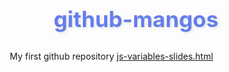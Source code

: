 # github-mangos
My first github repository
[js-variables-slides.html](https://github.com/user-attachments/files/22337195/js-variables-slides.html)
<!DOCTYPE html>
<html lang="en">
<head>
    <meta charset="UTF-8">
    <meta name="viewport" content="width=device-width, initial-scale=1.0">
    <title>JavaScript Variables - Mr. Cruz's Class</title>
    <style>
        * {
            margin: 0;
            padding: 0;
            box-sizing: border-box;
        }

        body {
            font-family: 'Segoe UI', Tahoma, Geneva, Verdana, sans-serif;
            background: linear-gradient(135deg, #667eea 0%, #764ba2 100%);
            min-height: 100vh;
            display: flex;
            justify-content: center;
            align-items: center;
            overflow: hidden;
        }

        .presentation-container {
            width: 90%;
            max-width: 1000px;
            height: 600px;
            position: relative;
        }

        .slide {
            position: absolute;
            width: 100%;
            height: 100%;
            background: white;
            border-radius: 20px;
            box-shadow: 0 20px 60px rgba(0,0,0,0.3);
            padding: 60px;
            display: none;
            animation: slideIn 0.5s ease-out;
        }

        .slide.active {
            display: block;
        }

        @keyframes slideIn {
            from {
                opacity: 0;
                transform: translateX(100px);
            }
            to {
                opacity: 1;
                transform: translateX(0);
            }
        }

        h1 {
            color: #667eea;
            font-size: 2.5em;
            margin-bottom: 30px;
            text-align: center;
            text-shadow: 2px 2px 4px rgba(0,0,0,0.1);
        }

        h2 {
            color: #764ba2;
            font-size: 2em;
            margin-bottom: 20px;
            text-align: center;
        }

        .code-example {
            background: linear-gradient(135deg, #f093fb 0%, #f5576c 100%);
            color: white;
            padding: 20px;
            border-radius: 10px;
            font-family: 'Courier New', monospace;
            font-size: 1.2em;
            margin: 20px 0;
            box-shadow: 0 5px 15px rgba(0,0,0,0.2);
        }

        .navigation {
            position: absolute;
            bottom: 30px;
            left: 50%;
            transform: translateX(-50%);
            display: flex;
            gap: 20px;
        }

        button {
            background: linear-gradient(135deg, #667eea 0%, #764ba2 100%);
            color: white;
            border: none;
            padding: 12px 30px;
            border-radius: 25px;
            font-size: 16px;
            cursor: pointer;
            transition: all 0.3s;
            box-shadow: 0 4px 15px rgba(0,0,0,0.2);
        }

        button:hover {
            transform: translateY(-2px);
            box-shadow: 0 6px 20px rgba(0,0,0,0.3);
        }

        button:disabled {
            opacity: 0.5;
            cursor: not-allowed;
        }

        .slide-number {
            position: absolute;
            top: 20px;
            right: 20px;
            background: linear-gradient(135deg, #667eea 0%, #764ba2 100%);
            color: white;
            padding: 10px 20px;
            border-radius: 20px;
            font-weight: bold;
        }

        /* Drag and Drop Styles */
        .drag-drop-container {
            display: grid;
            grid-template-columns: 1fr 1fr;
            gap: 40px;
            margin-top: 30px;
        }

        .drag-items {
            background: #f0f0f0;
            padding: 20px;
            border-radius: 10px;
            min-height: 300px;
        }

        .drop-zones {
            background: #e8f4ff;
            padding: 20px;
            border-radius: 10px;
        }

        .draggable {
            background: linear-gradient(135deg, #fa709a 0%, #fee140 100%);
            color: white;
            padding: 15px;
            margin: 10px 0;
            border-radius: 8px;
            cursor: move;
            transition: all 0.3s;
            font-weight: bold;
            text-align: center;
        }

        .draggable:hover {
            transform: scale(1.05);
            box-shadow: 0 5px 15px rgba(0,0,0,0.3);
        }

        .draggable.dragging {
            opacity: 0.5;
        }

        .drop-zone {
            background: white;
            border: 2px dashed #667eea;
            padding: 15px;
            margin: 15px 0;
            min-height: 50px;
            border-radius: 8px;
            transition: all 0.3s;
        }

        .drop-zone.drag-over {
            background: #f0f8ff;
            border-color: #764ba2;
            transform: scale(1.02);
        }

        .drop-zone h4 {
            color: #667eea;
            margin-bottom: 10px;
        }

        .success-message {
            display: none;
            background: linear-gradient(135deg, #11998e 0%, #38ef7d 100%);
            color: white;
            padding: 20px;
            border-radius: 10px;
            text-align: center;
            margin-top: 20px;
            font-size: 1.2em;
            animation: pulse 2s infinite;
        }

        @keyframes pulse {
            0%, 100% { transform: scale(1); }
            50% { transform: scale(1.05); }
        }

        .assignment-box {
            background: linear-gradient(135deg, #ffecd2 0%, #fcb69f 100%);
            padding: 30px;
            border-radius: 15px;
            margin-top: 30px;
            box-shadow: 0 10px 30px rgba(0,0,0,0.2);
        }

        .assignment-box h3 {
            color: #d84315;
            margin-bottom: 15px;
            font-size: 1.5em;
        }

        .assignment-box ol {
            margin-left: 20px;
            line-height: 1.8;
        }

        .assignment-box li {
            margin: 10px 0;
            color: #5d4037;
            font-weight: 500;
        }

        .highlight {
            background: yellow;
            padding: 2px 5px;
            border-radius: 3px;
            font-weight: bold;
        }

        .intro-animation {
            animation: float 3s ease-in-out infinite;
        }

        @keyframes float {
            0%, 100% { transform: translateY(0); }
            50% { transform: translateY(-20px); }
        }

        .var-example {
            background: #282c34;
            color: #abb2bf;
            padding: 20px;
            border-radius: 10px;
            font-family: 'Consolas', 'Monaco', monospace;
            margin: 20px 0;
            box-shadow: 0 5px 15px rgba(0,0,0,0.3);
        }

        .keyword { color: #c678dd; }
        .variable { color: #e06c75; }
        .operator { color: #56b6c2; }
        .number { color: #d19a66; }
        .string { color: #98c379; }
    </style>
</head>
<body>
    <div class="presentation-container">
        <!-- Slide 1: Title -->
        <div class="slide active">
            <div class="slide-number">1 / 6</div>
            <div class="intro-animation">
                <h1>🚀 JavaScript Variables</h1>
                <h2>Understanding var and Variable Types</h2>
            </div>
            <div class="code-example">
                Welcome to Mr. Cruz's Web Design Class!
            </div>
            <p style="text-align: center; margin-top: 50px; font-size: 1.2em; color: #667eea;">
                Today we'll learn about variables - the building blocks of JavaScript!
            </p>
        </div>

        <!-- Slide 2: What is a Variable? -->
        <div class="slide">
            <div class="slide-number">2 / 6</div>
            <h1>What is a Variable? 📦</h1>
            <p style="font-size: 1.2em; margin-bottom: 30px;">
                A variable is like a <span class="highlight">storage box</span> where we can keep information to use later in our code.
            </p>
            <div class="var-example">
                <span class="keyword">var</span> <span class="variable">myName</span> <span class="operator">=</span> <span class="string">"Student"</span>;<br>
                <span class="keyword">var</span> <span class="variable">myAge</span> <span class="operator">=</span> <span class="number">16</span>;<br>
                <span class="keyword">var</span> <span class="variable">isStudent</span> <span class="operator">=</span> <span class="number">true</span>;
            </div>
            <p style="margin-top: 30px; font-size: 1.1em;">
                The <code style="background: #f0f0f0; padding: 3px 8px; border-radius: 4px;">var</code> keyword tells JavaScript: "Hey, I want to create a new variable!"
            </p>
        </div>

        <!-- Slide 3: Variable Types -->
        <div class="slide">
            <div class="slide-number">3 / 6</div>
            <h1>Types of Variables 🎨</h1>
            <div style="display: grid; grid-template-columns: 1fr 1fr; gap: 20px; margin-top: 30px;">
                <div style="background: linear-gradient(135deg, #ff6b6b, #ff8e53); padding: 20px; border-radius: 10px; color: white;">
                    <h3>Numbers</h3>
                    <code>var score = 100;</code><br>
                    <code>var price = 19.99;</code>
                </div>
                <div style="background: linear-gradient(135deg, #4facfe, #00f2fe); padding: 20px; border-radius: 10px; color: white;">
                    <h3>Strings (Text)</h3>
                    <code>var name = "Alex";</code><br>
                    <code>var message = "Hello!";</code>
                </div>
                <div style="background: linear-gradient(135deg, #43e97b, #38f9d7); padding: 20px; border-radius: 10px; color: white;">
                    <h3>Booleans</h3>
                    <code>var isReady = true;</code><br>
                    <code>var isDone = false;</code>
                </div>
                <div style="background: linear-gradient(135deg, #fa709a, #fee140); padding: 20px; border-radius: 10px; color: white;">
                    <h3>Undefined</h3>
                    <code>var myVariable;</code><br>
                    <small>No value assigned yet!</small>
                </div>
            </div>
        </div>

        <!-- Slide 4: Working with Number Variables -->
        <div class="slide">
            <div class="slide-number">4 / 6</div>
            <h1>Working with Numbers 🔢</h1>
            <p style="font-size: 1.1em; margin-bottom: 20px;">We can do math with number variables!</p>
            <div class="var-example">
                <span class="keyword">var</span> <span class="variable">x</span> <span class="operator">=</span> <span class="number">10</span>;<br>
                <span class="keyword">var</span> <span class="variable">y</span> <span class="operator">=</span> <span class="number">5</span>;<br><br>
                <span class="keyword">var</span> <span class="variable">sum</span> <span class="operator">=</span> <span class="variable">x</span> <span class="operator">+</span> <span class="variable">y</span>;     <span style="color: #5c6370;">// 15</span><br>
                <span class="keyword">var</span> <span class="variable">difference</span> <span class="operator">=</span> <span class="variable">x</span> <span class="operator">-</span> <span class="variable">y</span>; <span style="color: #5c6370;">// 5</span><br>
                <span class="keyword">var</span> <span class="variable">product</span> <span class="operator">=</span> <span class="variable">x</span> <span class="operator">*</span> <span class="variable">y</span>;    <span style="color: #5c6370;">// 50</span><br>
                <span class="keyword">var</span> <span class="variable">quotient</span> <span class="operator">=</span> <span class="variable">x</span> <span class="operator">/</span> <span class="variable">y</span>;   <span style="color: #5c6370;">// 2</span>
            </div>
            <div style="background: #e3f2fd; padding: 20px; border-radius: 10px; margin-top: 20px;">
                <p style="color: #1976d2; font-weight: bold;">💡 Pro Tip:</p>
                <p>You can update variables: <code>x = x + 1;</code> or use shortcuts: <code>x++;</code></p>
            </div>
        </div>

        <!-- Slide 5: Interactive Drag & Drop -->
        <div class="slide">
            <div class="slide-number">5 / 6</div>
            <h1>🎮 Interactive Exercise</h1>
            <p style="text-align: center; margin-bottom: 20px;">Drag the correct variable declarations to their matching types!</p>
            
            <div class="drag-drop-container">
                <div class="drag-items">
                    <h3 style="color: #667eea; margin-bottom: 15px;">Variable Declarations</h3>
                    <div class="draggable" draggable="true" data-type="number">var age = 25;</div>
                    <div class="draggable" draggable="true" data-type="string">var city = "New York";</div>
                    <div class="draggable" draggable="true" data-type="boolean">var isOnline = true;</div>
                    <div class="draggable" draggable="true" data-type="number">var temperature = 72.5;</div>
                    <div class="draggable" draggable="true" data-type="string">var greeting = "Hello!";</div>
                </div>
                
                <div class="drop-zones">
                    <h3 style="color: #764ba2; margin-bottom: 15px;">Drop Zones</h3>
                    <div class="drop-zone" data-accept="number">
                        <h4>Numbers 🔢</h4>
                    </div>
                    <div class="drop-zone" data-accept="string">
                        <h4>Strings (Text) 📝</h4>
                    </div>
                    <div class="drop-zone" data-accept="boolean">
                        <h4>Booleans ✓✗</h4>
                    </div>
                </div>
            </div>
            
            <div class="success-message" id="successMessage">
                🎉 Excellent! You've correctly sorted all variables!
            </div>
        </div>

        <!-- Slide 6: Assignment -->
        <div class="slide">
            <div class="slide-number">6 / 6</div>
            <h1>📚 Take-Home Assignment</h1>
            
            <div class="assignment-box">
                <h3>🎯 Your Mission: Number Variable Challenge</h3>
                <ol>
                    <li>Go to <strong>Programiz.com</strong> JavaScript playground</li>
                    <li>Create a program that:
                        <ul style="margin-top: 10px;">
                            <li>Declares <strong>var price = 50;</strong></li>
                            <li>Declares <strong>var quantity = 3;</strong></li>
                            <li>Calculates <strong>var total = price * quantity;</strong></li>
                            <li>Adds tax: <strong>var tax = total * 0.08;</strong></li>
                            <li>Finds final price: <strong>var finalPrice = total + tax;</strong></li>
                            <li>Use <strong>console.log()</strong> to display all variables</li>
                        </ul>
                    </li>
                    <li>📸 Take a screenshot of your code AND output</li>
                    <li>Submit to:
                        <ul style="margin-top: 10px;">
                            <li>✅ Your GitHub repository (create a new file)</li>
                            <li>✅ OR Mr. Cruz's Web Design Classroom</li>
                        </ul>
                    </li>
                </ol>
                <p style="margin-top: 20px; color: #d84315; font-weight: bold;">
                    ⏰ Due: Next Class Session
                </p>
            </div>
        </div>

        <!-- Navigation -->
        <div class="navigation">
            <button id="prevBtn" onclick="changeSlide(-1)">← Previous</button>
            <button id="nextBtn" onclick="changeSlide(1)">Next →</button>
        </div>
    </div>

    <script>
        let currentSlide = 0;
        const slides = document.querySelectorAll('.slide');
        const totalSlides = slides.length;

        function showSlide(n) {
            slides[currentSlide].classList.remove('active');
            currentSlide = (n + totalSlides) % totalSlides;
            slides[currentSlide].classList.add('active');
            
            // Update navigation buttons
            document.getElementById('prevBtn').disabled = currentSlide === 0;
            document.getElementById('nextBtn').disabled = currentSlide === totalSlides - 1;
        }

        function changeSlide(direction) {
            showSlide(currentSlide + direction);
        }

        // Keyboard navigation
        document.addEventListener('keydown', (e) => {
            if (e.key === 'ArrowLeft') changeSlide(-1);
            if (e.key === 'ArrowRight') changeSlide(1);
        });

        // Drag and Drop functionality
        let draggedElement = null;

        document.querySelectorAll('.draggable').forEach(item => {
            item.addEventListener('dragstart', (e) => {
                draggedElement = e.target;
                e.target.classList.add('dragging');
            });

            item.addEventListener('dragend', (e) => {
                e.target.classList.remove('dragging');
            });
        });

        document.querySelectorAll('.drop-zone').forEach(zone => {
            zone.addEventListener('dragover', (e) => {
                e.preventDefault();
                zone.classList.add('drag-over');
            });

            zone.addEventListener('dragleave', () => {
                zone.classList.remove('drag-over');
            });

            zone.addEventListener('drop', (e) => {
                e.preventDefault();
                zone.classList.remove('drag-over');
                
                if (draggedElement && draggedElement.dataset.type === zone.dataset.accept) {
                    zone.appendChild(draggedElement);
                    draggedElement.style.cursor = 'default';
                    draggedElement.draggable = false;
                    
                    // Check if all items are correctly placed
                    checkCompletion();
                }
            });
        });

        function checkCompletion() {
            const remainingDraggables = document.querySelector('.drag-items').querySelectorAll('.draggable');
            if (remainingDraggables.length === 0) {
                document.getElementById('successMessage').style.display = 'block';
            }
        }

        // Initialize
        showSlide(0);
    </script>
</body>
</html>
